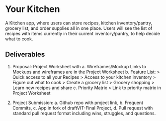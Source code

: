 #  Your Kitchen

A Kitchen app, where users can store recipes, kitchen inventory/pantry, grocery list, and order supplies all in one place. Users will see the list of recipes with items currently in their current inventory/pantry, to help decide what to cook.


## Deliverables
1. Proposal: Project Worksheet with 
        a. Wireframes/Mockup
                Links to Mockups and wireframes are in the Project Worksheet
        b. Feature List:
                > Quick access to all your Recipes
                > Access to your kitchen inventory
                > Figure out what to cook
                >  Create a grocery list
                > Grocery shopping
                > Learn new recipes and share
        c. Priority Matrix
          > Link to priority matrix in Project Worksheet
        
2. Project Submission:
        a. Github repo with project link, 
        b. Frequent Commits, 
        c. App in fork of draftVIT-Final Project, 
        d. Pull request with standard pull request format including wins, struggles, and questions. 
